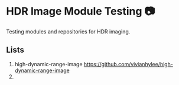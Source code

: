 # HDR Image Module Testing 📷
Testing modules and repositories for HDR imaging.
## Lists
1. high-dynamic-range-image https://github.com/vivianhylee/high-dynamic-range-image
2. 
